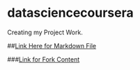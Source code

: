 # datasciencecoursera
Creating my Project Work.

##[Link Here for Markdown File](https://github.com/Kavita-Singh/datasciencecoursera/blob/master/HelloWorld.md)


###[Link for Fork Content](https://github.com/Kavita-Singh/datasharing)
